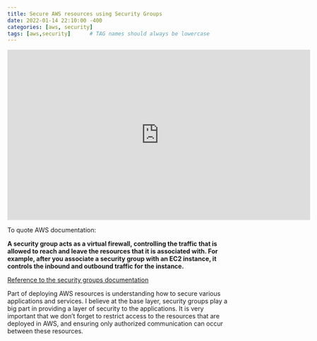 ```yaml
---
title: Secure AWS resources using Security Groups
date: 2022-01-14 22:10:00 -400
categories: [aws, security]
tags: [aws,security]      # TAG names should always be lowercase
---
```


<iframe width="686" height="386" src="https://www.youtube.com/embed/Gm8fgVqzdM8" title="Secure AWS resources using Security Groups" frameborder="0" allow="accelerometer; autoplay; clipboard-write; encrypted-media; gyroscope; picture-in-picture" allowfullscreen></iframe>

To quote AWS documentation:

<b>A security group acts as a virtual firewall, controlling the traffic that is allowed to reach and leave the resources that it is associated with. For example, after you associate a security group with an EC2 instance, it controls the inbound and outbound traffic for the instance.</b>

   
   <a href="https://docs.aws.amazon.com/vpc/latest/userguide/VPC_SecurityGroups.html">Reference to the security groups documentation</a>

   Part of deploying AWS resources is understanding how to secure various applications and services. I believe at the base layer, security groups play a big part in providing a layer of security to the applications. It is very important that we don’t forget to restrict access to the resources that are deployed in AWS, and ensuring only authorized communication can occur between these resources.